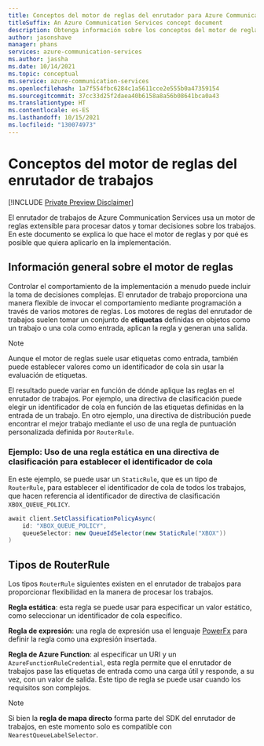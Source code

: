 ```yaml
---
title: Conceptos del motor de reglas del enrutador para Azure Communication Services
titleSuffix: An Azure Communication Services concept document
description: Obtenga información sobre los conceptos del motor de reglas del enrutador de trabajos de Azure Communication Services.
author: jasonshave
manager: phans
services: azure-communication-services
ms.author: jassha
ms.date: 10/14/2021
ms.topic: conceptual
ms.service: azure-communication-services
ms.openlocfilehash: 1a7f554fbc6284c1a5611cce2e555b0a47359154
ms.sourcegitcommit: 37cc33d25f2daea40b6158a8a56b08641bca0a43
ms.translationtype: HT
ms.contentlocale: es-ES
ms.lasthandoff: 10/15/2021
ms.locfileid: "130074973"
---
```

# <a name="job-router-rules-engine-concepts"></a>Conceptos del motor de reglas del enrutador de trabajos

[!INCLUDE [Private Preview Disclaimer](../../includes/private-preview-include-section.md)]

El enrutador de trabajos de Azure Communication Services usa un motor de reglas extensible para procesar datos y tomar decisiones sobre los trabajos. En este documento se explica lo que hace el motor de reglas y por qué es posible que quiera aplicarlo en la implementación.

## <a name="rules-engine-overview"></a>Información general sobre el motor de reglas

Controlar el comportamiento de la implementación a menudo puede incluir la toma de decisiones complejas. El enrutador de trabajo proporciona una manera flexible de invocar el comportamiento mediante programación a través de varios motores de reglas. Los motores de reglas del enrutador de trabajos suelen tomar un conjunto de **etiquetas** definidas en objetos como un trabajo o una cola como entrada, aplican la regla y generan una salida.

> [!NOTE]
> Aunque el motor de reglas suele usar etiquetas como entrada, también puede establecer valores como un identificador de cola sin usar la evaluación de etiquetas.

El resultado puede variar en función de dónde aplique las reglas en el enrutador de trabajos. Por ejemplo, una directiva de clasificación puede elegir un identificador de cola en función de las etiquetas definidas en la entrada de un trabajo. En otro ejemplo, una directiva de distribución puede encontrar el mejor trabajo mediante el uso de una regla de puntuación personalizada definida por `RouterRule`.

### <a name="example-use-a-static-rule-in-a-classification-policy-to-set-the-queue-id"></a>Ejemplo: Uso de una regla estática en una directiva de clasificación para establecer el identificador de cola

En este ejemplo, se puede usar un `StaticRule`, que es un tipo de `RouterRule`, para establecer el identificador de cola de todos los trabajos, que hacen referencia al identificador de directiva de clasificación `XBOX_QUEUE_POLICY`.

```csharp
await client.SetClassificationPolicyAsync(
    id: "XBOX_QUEUE_POLICY",
    queueSelector: new QueueIdSelector(new StaticRule("XBOX"))
)
```
## <a name="routerrule-types"></a>Tipos de RouterRule

Los tipos `RouterRule` siguientes existen en el enrutador de trabajos para proporcionar flexibilidad en la manera de procesar los trabajos.

**Regla estática**: esta regla se puede usar para especificar un valor estático, como seleccionar un identificador de cola específico.

**Regla de expresión**: una regla de expresión usa el lenguaje [PowerFx](https://powerapps.microsoft.com/en-us/blog/what-is-microsoft-power-fx/) para definir la regla como una expresión insertada.

**Regla de Azure Function**: al especificar un URI y un `AzureFunctionRuleCredential`, esta regla permite que el enrutador de trabajos pase las etiquetas de entrada como una carga útil y responde, a su vez, con un valor de salida. Este tipo de regla se puede usar cuando los requisitos son complejos.

> [!NOTE]
> Si bien la **regla de mapa directo** forma parte del SDK del enrutador de trabajos, en este momento solo es compatible con `NearestQueueLabelSelector`.

